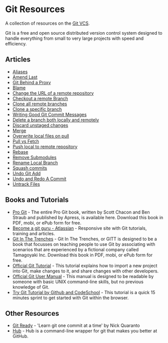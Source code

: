# Git Resources

A collection of resources on the [Git VCS](https://git-scm.com).

Git is a free and open source distributed version control system designed to handle everything from small to very large projects with speed and efficiency.

## Articles

- [Aliases](Git-Aliases)
- [Amend Last](Git-Amend-Last)
- [Git Behind a Proxy](Git-Behind-Proxy)
- [Blame](Git-Blame)
- [Change the URL of a remote repository](Git-Change-Remote-Repo-URL)
- [Checkout a remote Branch](Git-Checkout-A-Remote-Branch)
- [Clone all remote branches](Git-Clone-All-Remote-Branches)
- [Clone a specific branch](Git-Clone-Specific-Branch)
- [Writing Good Git Commit Messages](Git-Commit-Message)
- [Delete a branch both locally and remotely](Git-Deleting-A-Branch)
- [Discard unstaged changes](Git-Discard-Unstaged-Changes)
- [Merge](Git-Merge)
- [Overwrite local files on pull](Git-Pull-Overwrite-Local-Files) 
- [Pull vs Fetch](Git-Pull-Vs-Git-Fetch)
- [Push local to remote repository](Git-Push-Local-To-Remote-Repository)
- [Rebase](Git-Rebase)
- [Remove Submodules](Git-Remove-Submodule)
- [Rename Local Branch](Git-Rename-Local-Branch)
- [Squash commits](Git-Squash)
- [Undo Git Add](Git-Undo-Git-Add)
- [Undo and Redo A Commit](Git-Undo-Redo-A-Commit)
- [Untrack Files](Git-Untrack-Files)

## Books and Tutorials

- [Pro Git](https://git-scm.com/book) - The entire Pro Git book, written by Scott Chacon and Ben Straub and published by Apress, is available here. Download this book in PDF, mobi, or ePub form for free.
- [Become a git guru - Atlassian](https://www.atlassian.com/git/tutorials/) - Responsive site with Git tutorials, training and articles.
- [Git In The Trenches](http://cbx33.github.io/gitt/) - Git In The Trenches, or GITT is designed to be a book that focusses on teaching people to use Git by associating with scenarios that are experienced by a fictional company called Tamagoyaki Inc. Download this book in PDF, mobi, or ePub form for free.
- [Official Git Tutorial](https://git-scm.com/docs/gittutorial) - This tutorial explains how to import a new project into Git, make changes to it, and share changes with other developers.
- [Official Git User Manual](https://git-scm.com/docs/user-manual.html) - This manual is designed to be readable by someone with basic UNIX command-line skills, but no previous knowledge of Git.
- [Try Git Tutorial by Github and CodeSchool](https://try.github.io) - This tutorial is a quick 15 minutes sprint to get started with Git within the browser.

## Other Resources

- [Git Ready](http://gitready.com) - 'Learn git one commit at a time' by Nick Quaranto
- [Hub](https://hub.github.com/) - Hub is a command-line wrapper for git that makes you better at GitHub.
